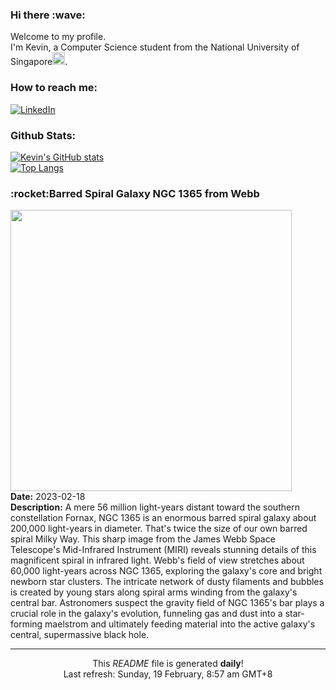 <h3>Hi there :wave:</h3>

Welcome to my profile.   
I'm Kevin, a Computer Science student from the National University of Singapore<img src="https://img.icons8.com/color/96/000000/singapore-circular.png" width="20px"/>.</p>

<h3>How to reach me: </h3>
<a href="https://www.linkedin.com/in/kevin-foong/"><img alt="LinkedIn" src="https://img.shields.io/badge/linkedin-%230077B5.svg?&style=for-the-badge&logo=linkedin&logoColor=white" /></a> 

<h3>Github Stats: </h3> 

[![Kevin's GitHub stats](https://github-readme-stats.vercel.app/api?username=kevin9foong&theme=tokyonight)](https://github.com/anuraghazra/github-readme-stats) <br/>
[![Top Langs](https://github-readme-stats.vercel.app/api/top-langs/?username=kevin9foong&layout=compact&theme=tokyonight)](https://github.com/anuraghazra/github-readme-stats)

<h3>:rocket:Barred Spiral Galaxy NGC 1365 from Webb</h3> 
<img width="450" src="https:&#x2F;&#x2F;apod.nasa.gov&#x2F;apod&#x2F;image&#x2F;2302&#x2F;JWSTMIRI_ngc1365.png" /><br/>
<b>Date:</b> 2023-02-18<br/>
<b>Description:</b> A mere 56 million light-years distant toward the southern constellation Fornax, NGC 1365 is an enormous barred spiral galaxy about 200,000 light-years in diameter. That&#39;s twice the size of our own barred spiral Milky Way. This sharp image from the James Webb Space Telescope&#39;s Mid-Infrared Instrument (MIRI) reveals stunning details of this magnificent spiral in infrared light. Webb&#39;s field of view stretches about 60,000 light-years across NGC 1365, exploring the galaxy&#39;s core and bright newborn star clusters. The intricate network of dusty filaments and bubbles is created by young stars along spiral arms winding from the galaxy&#39;s central bar. Astronomers suspect the gravity field of NGC 1365&#39;s bar plays a crucial role in the galaxy&#39;s evolution, funneling gas and dust into a star-forming maelstrom and ultimately feeding material into the active galaxy&#39;s central, supermassive black hole.<br/>

------------
<p align="center">This <i>README</i> file is generated <b>daily</b>!</br>
Last refresh: Sunday, 19 February, 8:57 am GMT+8<br />